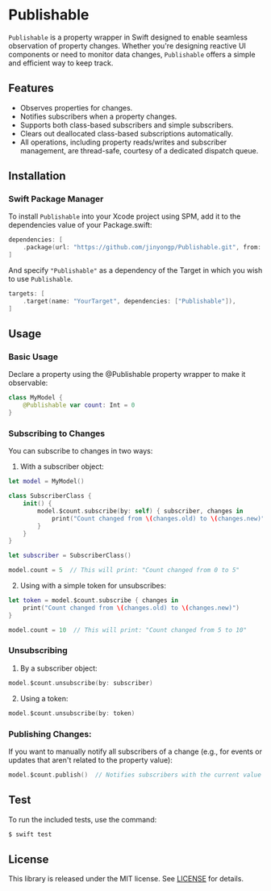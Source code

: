 # Publishable

`Publishable` is a property wrapper in Swift designed to enable seamless observation of property changes. Whether you're designing reactive UI components or need to monitor data changes, `Publishable` offers a simple and efficient way to keep track.

## Features

- Observes properties for changes.
- Notifies subscribers when a property changes.
- Supports both class-based subscribers and simple subscribers.
- Clears out deallocated class-based subscriptions automatically.
- All operations, including property reads/writes and subscriber management, are thread-safe, courtesy of a dedicated dispatch queue.

## Installation

### Swift Package Manager

To install `Publishable` into your Xcode project using SPM, add it to the dependencies value of your Package.swift:

```swift
dependencies: [
    .package(url: "https://github.com/jinyongp/Publishable.git", from: "1.1.0"),
]
```

And specify `"Publishable"` as a dependency of the Target in which you wish to use `Publishable`.

```swift
targets: [
    .target(name: "YourTarget", dependencies: ["Publishable"]),
]
```

## Usage

### Basic Usage

Declare a property using the @Publishable property wrapper to make it observable:

```swift 
class MyModel {
    @Publishable var count: Int = 0
}
```

### Subscribing to Changes

You can subscribe to changes in two ways:

1. With a subscriber object:

```swift
let model = MyModel()

class SubscriberClass {
    init() {
        model.$count.subscribe(by: self) { subscriber, changes in
            print("Count changed from \(changes.old) to \(changes.new)")
        }
    }
}

let subscriber = SubscriberClass()

model.count = 5  // This will print: "Count changed from 0 to 5"
```

2. Using with a simple token for unsubscribes:

```swift
let token = model.$count.subscribe { changes in
    print("Count changed from \(changes.old) to \(changes.new)")
}

model.count = 10  // This will print: "Count changed from 5 to 10"
```

### Unsubscribing

1. By a subscriber object:

```swift
model.$count.unsubscribe(by: subscriber)
```

2. Using a token:

```swift
model.$count.unsubscribe(by: token)
```

### Publishing Changes:

If you want to manually notify all subscribers of a change (e.g., for events or updates that aren't related to the property value):

```swift
model.$count.publish()  // Notifies subscribers with the current value
```

## Test

To run the included tests, use the command:

```bash
$ swift test
```


## License

This library is released under the MIT license. See [LICENSE](/LICENSE) for details.
